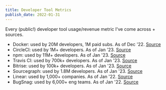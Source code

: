 ```yaml
---
title: Developer Tool Metrics
publish_date: 2022-01-31
---
```


Every (public!) developer tool usage/revenue metric I've come across + sources. 

- Docker: used by 20M developers, 1M paid subs. As of Dec '22. [Source](https://www.linkedin.com/posts/asethi_docker-the-phoenix-saga-activity-7003572185839677440-eUk3/)
- CircleCI: used by 1M+ developers. As of Jan '23. [Source](https://circleci.com/)
- npm: used by 11M+ developers. As of Jan '23. [Source](https://www.npmjs.com/)
- Travis CI: used by 700k+ developers. As of Jan '23. [Source](https://www.travis-ci.com/about-us/)
- Bitrise: used by 100k+ developers. As of Jan '23. [Source](https://bitrise.io/)
- Sourcegraph: used by 1.8M developers. As of Jan '23. [Source](https://about.sourcegraph.com/)
- Linear: used by 1,000+ companies. As of Jan '22. [Source](https://twitter.com/karrisaarinen/status/1480659739625209861?s=20&t=WjDLYUgEpr_fFwTDaLIsjg)
- BugSnag: used by 6,000+ eng teams. As of Jan '22. [Source](https://www.bugsnag.com/)
